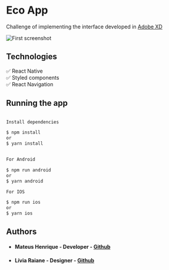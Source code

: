 # Eco App

Challenge of implementing the interface developed in [Adobe XD](https://xd.adobe.com/view/d401833f-9a9e-4d97-7395-228108561af0-a230/screen/64ebd010-e860-4428-b1ac-7908231a320f/Eco)

![First screenshot](https://lh3.googleusercontent.com/a42YQU9c7BW4dOiQuNdL41qOV5F_cfHfjfIBdoafPsLJn1lZKzPKCRRsARtxvEDZGTa0NGg4bntyctPGyDUULJBxMUtsx7R_pFbC9ZGroBMCU8JMwo8sdAW-mjvk2-ERmOMdwCcNCGkKLnExR0p5yvpnxT3TzWtzw1C-D0BFBLhc8gfN2WhCIrAebdPU9sNxQByVtxamrlZBs3oarWw5wH-D2RJjfdpeOm_f2ZaGZifCNnaVDkhu2qNJMbYOiE-ReBS8K_JMDZvLs7tRgfNTH6iwLk1lvAlJUgJ4IUf5YJAzyxJycbxXBKW0CKx2GvQoYpXeIYVkrtjy49t1_qCnVGcKL_fhWZuEIonpKXnFkVoTU2cifNI_lrpAP8ZW6SRdhGQKHw9WuZDAmntjyxsDiNh-iifzlwTYAcXjV4tcvFheAJ0lyFn8_gu8kweNczi2E54l67j-_D6b7KYAXdYb8bxVSuwzlJ8wIY_a5riSEw9922q0ZTZ2uzT5GD74lfY8Vy-qIkzG7YwSFCUl257dR9GMVRXiXy29CPXhOe3Kd4uzRzeZKE-aJK7-qOZFIkyubBbiBGgULUAgkRIhMJyE51Sxvp6R04_SgAK3GhvPPJBBx0js1PhxRUQrsYS4VMN33NBHWo6WJIWquH1OsvJ5iEDexwaG2ct4jYiepHMNuk3mqM0rXNWXydGtUKxg4g=w304-h657-no?authuser=0)



## Technologies

:white_check_mark: React Native\
:white_check_mark: Styled components\
:white_check_mark: React Navigation

## Running the app

```bash

Install dependencies

$ npm install
or
$ yarn install


For Android 

$ npm run android
or
$ yarn android

For IOS

$ npm run ios
or
$ yarn ios
```


## Authors

* #### Mateus Henrique - Developer  - [Github](https://github.com/mateuschaves) 
* #### Lívia Raiane - Designer - [Github](https://github.com/liv-ea)

